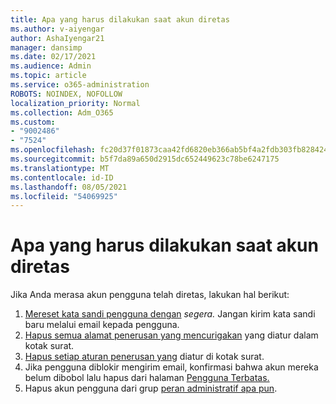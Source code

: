 ```yaml
---
title: Apa yang harus dilakukan saat akun diretas
ms.author: v-aiyengar
author: AshaIyengar21
manager: dansimp
ms.date: 02/17/2021
ms.audience: Admin
ms.topic: article
ms.service: o365-administration
ROBOTS: NOINDEX, NOFOLLOW
localization_priority: Normal
ms.collection: Adm_O365
ms.custom:
- "9002486"
- "7524"
ms.openlocfilehash: fc20d37f01873caa42fd6820eb366ab5bf4a2fdb303fb82842435d84da067f26
ms.sourcegitcommit: b5f7da89a650d2915dc652449623c78be6247175
ms.translationtype: MT
ms.contentlocale: id-ID
ms.lasthandoff: 08/05/2021
ms.locfileid: "54069925"
---
```

# <a name="what-to-do-when-an-account-is-hacked"></a>Apa yang harus dilakukan saat akun diretas

Jika Anda merasa akun pengguna telah diretas, lakukan hal berikut:

1. [Mereset kata sandi pengguna dengan](https://go.microsoft.com/fwlink/?linkid=2103704) *segera.* Jangan kirim kata sandi baru melalui email kepada pengguna.
1. [Hapus semua alamat penerusan yang mencurigakan](https://go.microsoft.com/fwlink/?linkid=2103705) yang diatur dalam kotak surat.
1. [Hapus setiap aturan penerusan yang](https://go.microsoft.com/fwlink/?linkid=2103706) diatur di kotak surat.
1. Jika pengguna diblokir mengirim email, konfirmasi bahwa akun mereka belum dibobol lalu hapus dari halaman [Pengguna Terbatas.](https://go.microsoft.com/fwlink/?linkid=2103706)
1. Hapus akun pengguna dari grup [peran administratif apa pun](https://go.microsoft.com/fwlink/?linkid=2092294).